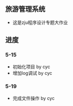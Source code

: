 ## 旅游管理系统
- 这是zju程序设计专题大作业

## 进度

### 5-15
- 初始化项目 by cyc
- 增加log调试 by cyc

### 5-19
- 完成文件操作 by cyc